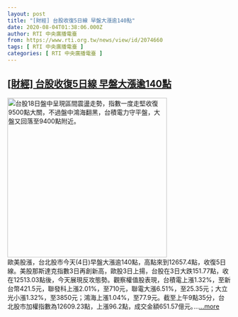 ```yaml
---
layout: post
title: "[財經] 台股收復5日線 早盤大漲逾140點"
date: 2020-08-04T01:38:06.000Z
author: RTI 中央廣播電臺
from: https://www.rti.org.tw/news/view/id/2074660
tags: [ RTI 中央廣播電臺 ]
categories: [ RTI 中央廣播電臺 ]
---
```

<!--1596505086000-->
[[財經] 台股收復5日線 早盤大漲逾140點](https://www.rti.org.tw/news/view/id/2074660)
------

<div>
<img src="https://static.rti.org.tw/assets/thumbnails/2020/03/18/20200318000022M.jpg" width="360" alt="台股18日盤中呈現區間震盪走勢，指數一度走堅收復9500點大關，不過盤中鴻海翻黑，台積電力守平盤，大盤又回落至9400點附近。" title="台股18日盤中呈現區間震盪走勢，指數一度走堅收復9500點大關，不過盤中鴻海翻黑，台積電力守平盤，大盤又回落至9400點附近。"><br>歐美股漲，台北股市今天(4日)早盤大漲逾140點，高點來到12657.4點，收復5日線。美股那斯達克指數3日再創新高，歐股3日上揚，台股在3日大跌151.77點，收在12513.03點後，今天展現反攻態勢。觀察權值股表現，台積電上漲1.32%，至新台幣421.5元，聯發科上漲2.01%，至710元，聯電大漲6.51%，至25.35元；大立光小漲1.32%，至3850元；鴻海上漲1.04%，至77.9元。截至上午9點35分，台北股市加權指數為12609.23點，上漲96.2點，成交金額651.57億元｡...<a target="_blank" href="https://www.rti.org.tw/news/view/id/2074660">...more</a>
</div>
